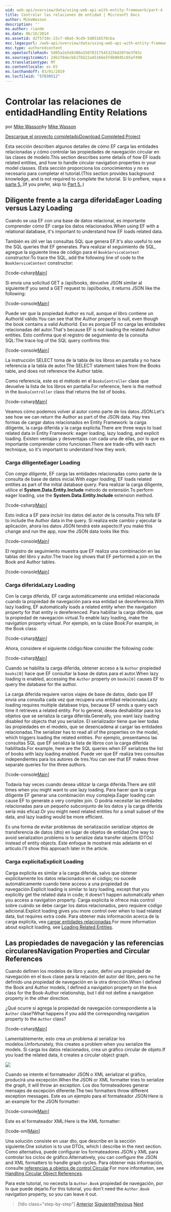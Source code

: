 ```yaml
---
uid: web-api/overview/data/using-web-api-with-entity-framework/part-4
title: Controlar las relaciones de entidad | Microsoft Docs
author: MikeWasson
description: ''
ms.author: riande
ms.date: 06/16/2014
ms.assetid: d2f5710c-23c7-40a5-9cd9-5d0516570cba
msc.legacyurl: /web-api/overview/data/using-web-api-with-entity-framework/part-4
msc.type: authoredcontent
ms.openlocfilehash: 5d05a2e5d4380a15078317545325bd20fde3f83c
ms.sourcegitcommit: 24b1f6decbb17bb22a45166e5fdb0845c65af498
ms.translationtype: MT
ms.contentlocale: es-ES
ms.lasthandoff: 03/01/2019
ms.locfileid: "57039512"
---
```

<a name="handling-entity-relations"></a><span data-ttu-id="b09f4-102">Controlar las relaciones de entidad</span><span class="sxs-lookup"><span data-stu-id="b09f4-102">Handling Entity Relations</span></span>
====================
<span data-ttu-id="b09f4-103">por [Mike Wasson](https://github.com/MikeWasson)</span><span class="sxs-lookup"><span data-stu-id="b09f4-103">by [Mike Wasson](https://github.com/MikeWasson)</span></span>

[<span data-ttu-id="b09f4-104">Descargue el proyecto completado</span><span class="sxs-lookup"><span data-stu-id="b09f4-104">Download Completed Project</span></span>](https://github.com/MikeWasson/BookService)

<span data-ttu-id="b09f4-105">Esta sección describen algunos detalles de cómo EF carga las entidades relacionadas y cómo controlar las propiedades de navegación circular en las clases de modelo.</span><span class="sxs-lookup"><span data-stu-id="b09f4-105">This section describes some details of how EF loads related entities, and how to handle circular navigation properties in your model classes.</span></span> <span data-ttu-id="b09f4-106">(Esta sección proporciona los conocimientos y no es necesario para completar el tutorial.</span><span class="sxs-lookup"><span data-stu-id="b09f4-106">(This section provides background knowledge, and is not required to complete the tutorial.</span></span> <span data-ttu-id="b09f4-107">Si lo prefiere, vaya a [parte 5.](part-5.md).)</span><span class="sxs-lookup"><span data-stu-id="b09f4-107">If you prefer, skip to [Part 5.](part-5.md).)</span></span>

## <a name="eager-loading-versus-lazy-loading"></a><span data-ttu-id="b09f4-108">Diligente frente a la carga diferida</span><span class="sxs-lookup"><span data-stu-id="b09f4-108">Eager Loading versus Lazy Loading</span></span>

<span data-ttu-id="b09f4-109">Cuando se usa EF con una base de datos relacional, es importante comprender cómo EF carga los datos relacionados.</span><span class="sxs-lookup"><span data-stu-id="b09f4-109">When using EF with a relational database, it's important to understand how EF loads related data.</span></span>

<span data-ttu-id="b09f4-110">También es útil ver las consultas SQL que genera EF.</span><span class="sxs-lookup"><span data-stu-id="b09f4-110">It's also useful to see the SQL queries that EF generates.</span></span> <span data-ttu-id="b09f4-111">Para realizar el seguimiento de SQL, agregue la siguiente línea de código para el `BookServiceContext` constructor:</span><span class="sxs-lookup"><span data-stu-id="b09f4-111">To trace the SQL, add the following line of code to the `BookServiceContext` constructor:</span></span>

[!code-csharp[Main](part-4/samples/sample1.cs)]

<span data-ttu-id="b09f4-112">Si envía una solicitud GET a /api/books, devuelve JSON similar al siguiente:</span><span class="sxs-lookup"><span data-stu-id="b09f4-112">If you send a GET request to /api/books, it returns JSON like the following:</span></span>

[!code-console[Main](part-4/samples/sample2.cmd)]

<span data-ttu-id="b09f4-113">Puede ver que la propiedad Author es null, aunque el libro contiene un AuthorId válido.</span><span class="sxs-lookup"><span data-stu-id="b09f4-113">You can see that the Author property is null, even though the book contains a valid AuthorId.</span></span> <span data-ttu-id="b09f4-114">Eso es porque EF no carga las entidades relacionadas del autor.</span><span class="sxs-lookup"><span data-stu-id="b09f4-114">That's because EF is not loading the related Author entities.</span></span> <span data-ttu-id="b09f4-115">Esto confirma que el registro de seguimiento de la consulta SQL:</span><span class="sxs-lookup"><span data-stu-id="b09f4-115">The trace log of the SQL query confirms this:</span></span>

[!code-console[Main](part-4/samples/sample3.sql)]

<span data-ttu-id="b09f4-116">La instrucción SELECT toma de la tabla de los libros en pantalla y no hace referencia a la tabla de autor.</span><span class="sxs-lookup"><span data-stu-id="b09f4-116">The SELECT statement takes from the Books table, and does not reference the Author table.</span></span>

<span data-ttu-id="b09f4-117">Como referencia, este es el método en el `BooksController` clase que devuelve la lista de los libros en pantalla.</span><span class="sxs-lookup"><span data-stu-id="b09f4-117">For reference, here is the method in the `BooksController` class that returns the list of books.</span></span>

[!code-csharp[Main](part-4/samples/sample4.cs)]

<span data-ttu-id="b09f4-118">Veamos cómo podemos volver al autor como parte de los datos JSON.</span><span class="sxs-lookup"><span data-stu-id="b09f4-118">Let's see how we can return the Author as part of the JSON data.</span></span> <span data-ttu-id="b09f4-119">Hay tres formas de cargar datos relacionados en Entity Framework: la carga diligente, la carga diferida y la carga explícita.</span><span class="sxs-lookup"><span data-stu-id="b09f4-119">There are three ways to load related data in Entity Framework: eager loading, lazy loading, and explicit loading.</span></span> <span data-ttu-id="b09f4-120">Existen ventajas y desventajas con cada una de ellas, por lo que es importante comprender cómo funcionan.</span><span class="sxs-lookup"><span data-stu-id="b09f4-120">There are trade-offs with each technique, so it's important to understand how they work.</span></span>

### <a name="eager-loading"></a><span data-ttu-id="b09f4-121">Carga diligente</span><span class="sxs-lookup"><span data-stu-id="b09f4-121">Eager Loading</span></span>

<span data-ttu-id="b09f4-122">Con *carga diligente*, EF carga las entidades relacionadas como parte de la consulta de base de datos inicial.</span><span class="sxs-lookup"><span data-stu-id="b09f4-122">With *eager loading*, EF loads related entities as part of the initial database query.</span></span> <span data-ttu-id="b09f4-123">Para realizar la carga diligente, utilice el **System.Data.Entity.Include** método de extensión.</span><span class="sxs-lookup"><span data-stu-id="b09f4-123">To perform eager loading, use the **System.Data.Entity.Include** extension method.</span></span>

[!code-csharp[Main](part-4/samples/sample5.cs)]

<span data-ttu-id="b09f4-124">Esto indica a EF para incluir los datos del autor de la consulta.</span><span class="sxs-lookup"><span data-stu-id="b09f4-124">This tells EF to include the Author data in the query.</span></span> <span data-ttu-id="b09f4-125">Si realiza este cambio y ejecutar la aplicación, ahora los datos JSON tendrá este aspecto:</span><span class="sxs-lookup"><span data-stu-id="b09f4-125">If you make this change and run the app, now the JSON data looks like this:</span></span>

[!code-console[Main](part-4/samples/sample6.cmd)]

<span data-ttu-id="b09f4-126">El registro de seguimiento muestra que EF realiza una combinación en las tablas del libro y autor.</span><span class="sxs-lookup"><span data-stu-id="b09f4-126">The trace log shows that EF performed a join on the Book and Author tables.</span></span>

[!code-console[Main](part-4/samples/sample7.cmd)]

### <a name="lazy-loading"></a><span data-ttu-id="b09f4-127">Carga diferida</span><span class="sxs-lookup"><span data-stu-id="b09f4-127">Lazy Loading</span></span>

<span data-ttu-id="b09f4-128">Con la carga diferida, EF carga automáticamente una entidad relacionada cuando la propiedad de navegación para esa entidad se desreferencia.</span><span class="sxs-lookup"><span data-stu-id="b09f4-128">With lazy loading, EF automatically loads a related entity when the navigation property for that entity is dereferenced.</span></span> <span data-ttu-id="b09f4-129">Para habilitar la carga diferida, que la propiedad de navegación virtual.</span><span class="sxs-lookup"><span data-stu-id="b09f4-129">To enable lazy loading, make the navigation property virtual.</span></span> <span data-ttu-id="b09f4-130">Por ejemplo, en la clase Book:</span><span class="sxs-lookup"><span data-stu-id="b09f4-130">For example, in the Book class:</span></span>

[!code-csharp[Main](part-4/samples/sample8.cs?highlight=6)]

<span data-ttu-id="b09f4-131">Ahora, considere el siguiente código:</span><span class="sxs-lookup"><span data-stu-id="b09f4-131">Now consider the following code:</span></span>

[!code-csharp[Main](part-4/samples/sample9.cs)]

<span data-ttu-id="b09f4-132">Cuando se habilita la carga diferida, obtener acceso a la `Author` propiedad `books[0]` hace que EF consultar la base de datos para el autor.</span><span class="sxs-lookup"><span data-stu-id="b09f4-132">When lazy loading is enabled, accessing the `Author` property on `books[0]` causes EF to query the database for the author.</span></span>

<span data-ttu-id="b09f4-133">La carga diferida requiere varios viajes de base de datos, dado que EF envía una consulta cada vez que recupera una entidad relacionada.</span><span class="sxs-lookup"><span data-stu-id="b09f4-133">Lazy loading requires multiple database trips, because EF sends a query each time it retrieves a related entity.</span></span> <span data-ttu-id="b09f4-134">Por lo general, desea deshabilitar para los objetos que se serializa la carga diferida.</span><span class="sxs-lookup"><span data-stu-id="b09f4-134">Generally, you want lazy loading disabled for objects that you serialize.</span></span> <span data-ttu-id="b09f4-135">El serializador tiene que leer todas las propiedades en el modelo, que se desencadena al cargar las entidades relacionadas.</span><span class="sxs-lookup"><span data-stu-id="b09f4-135">The serializer has to read all of the properties on the model, which triggers loading the related entities.</span></span> <span data-ttu-id="b09f4-136">Por ejemplo, presentamos las consultas SQL que EF serializa la lista de libros con la carga diferida habilitada.</span><span class="sxs-lookup"><span data-stu-id="b09f4-136">For example, here are the SQL queries when EF serializes the list of books with lazy loading enabled.</span></span> <span data-ttu-id="b09f4-137">Puede ver que EF realiza tres consultas independientes para los autores de tres.</span><span class="sxs-lookup"><span data-stu-id="b09f4-137">You can see that EF makes three separate queries for the three authors.</span></span>

[!code-console[Main](part-4/samples/sample10.sql)]

<span data-ttu-id="b09f4-138">Todavía hay veces cuando desea utilizar la carga diferida.</span><span class="sxs-lookup"><span data-stu-id="b09f4-138">There are still times when you might want to use lazy loading.</span></span> <span data-ttu-id="b09f4-139">Para hacer que la carga diligente EF generar una combinación muy compleja.</span><span class="sxs-lookup"><span data-stu-id="b09f4-139">Eager loading can cause EF to generate a very complex join.</span></span> <span data-ttu-id="b09f4-140">O podría necesitar las entidades relacionadas para un pequeño subconjunto de los datos y la carga diferida sería más eficaz.</span><span class="sxs-lookup"><span data-stu-id="b09f4-140">Or you might need related entities for a small subset of the data, and lazy loading would be more efficient.</span></span>

<span data-ttu-id="b09f4-141">Es una forma de evitar problemas de serialización serializar objetos de transferencia de datos (dto) en lugar de objetos de entidad.</span><span class="sxs-lookup"><span data-stu-id="b09f4-141">One way to avoid serialization problems is to serialize data transfer objects (DTOs) instead of entity objects.</span></span> <span data-ttu-id="b09f4-142">Este enfoque le mostraré más adelante en el artículo.</span><span class="sxs-lookup"><span data-stu-id="b09f4-142">I'll show this approach later in the article.</span></span>

### <a name="explicit-loading"></a><span data-ttu-id="b09f4-143">Carga explícita</span><span class="sxs-lookup"><span data-stu-id="b09f4-143">Explicit Loading</span></span>

<span data-ttu-id="b09f4-144">Carga explícita es similar a la carga diferida, salvo que obtener explícitamente los datos relacionados en el código; no sucede automáticamente cuando tiene acceso a una propiedad de navegación.</span><span class="sxs-lookup"><span data-stu-id="b09f4-144">Explicit loading is similar to lazy loading, except that you explicitly get the related data in code; it doesn't happen automatically when you access a navigation property.</span></span> <span data-ttu-id="b09f4-145">Carga explícita le ofrece más control sobre cuándo se debe cargar los datos relacionados, pero requiere código adicional.</span><span class="sxs-lookup"><span data-stu-id="b09f4-145">Explicit loading gives you more control over when to load related data, but requires extra code.</span></span> <span data-ttu-id="b09f4-146">Para obtener más información acerca de la carga explícita, vea [cargar entidades relacionadas](https://msdn.microsoft.com/data/jj574232#explicit).</span><span class="sxs-lookup"><span data-stu-id="b09f4-146">For more information about explicit loading, see [Loading Related Entities](https://msdn.microsoft.com/data/jj574232#explicit).</span></span>

## <a name="navigation-properties-and-circular-references"></a><span data-ttu-id="b09f4-147">Las propiedades de navegación y las referencias circulares</span><span class="sxs-lookup"><span data-stu-id="b09f4-147">Navigation Properties and Circular References</span></span>

<span data-ttu-id="b09f4-148">Cuando definen los modelos de libro y autor, definí una propiedad de navegación en el `Book` clase para la relación del autor del libro, pero no he definido una propiedad de navegación en la otra dirección.</span><span class="sxs-lookup"><span data-stu-id="b09f4-148">When I defined the Book and Author models, I defined a navigation property on the `Book` class for the Book-Author relationship, but I did not define a navigation property in the other direction.</span></span>

<span data-ttu-id="b09f4-149">¿Qué ocurre si agrega la propiedad de navegación correspondiente a la `Author` clase?</span><span class="sxs-lookup"><span data-stu-id="b09f4-149">What happens if you add the corresponding navigation property to the `Author` class?</span></span>

[!code-csharp[Main](part-4/samples/sample11.cs?highlight=7)]

<span data-ttu-id="b09f4-150">Lamentablemente, esto crea un problema al serializar los modelos.</span><span class="sxs-lookup"><span data-stu-id="b09f4-150">Unfortunately, this creates a problem when you serialize the models.</span></span> <span data-ttu-id="b09f4-151">Si carga los datos relacionados, crea un gráfico circular de objeto.</span><span class="sxs-lookup"><span data-stu-id="b09f4-151">If you load the related data, it creates a circular object graph.</span></span>

![](part-4/_static/image1.png)

<span data-ttu-id="b09f4-152">Cuando se intente el formateador JSON o XML serializar el gráfico, producirá una excepción.</span><span class="sxs-lookup"><span data-stu-id="b09f4-152">When the JSON or XML formatter tries to serialize the graph, it will throw an exception.</span></span> <span data-ttu-id="b09f4-153">Los dos formateadores generar mensajes de excepción diferente.</span><span class="sxs-lookup"><span data-stu-id="b09f4-153">The two formatters throw different exception messages.</span></span> <span data-ttu-id="b09f4-154">Este es un ejemplo para el formateador JSON:</span><span class="sxs-lookup"><span data-stu-id="b09f4-154">Here is an example for the JSON formatter:</span></span>

[!code-console[Main](part-4/samples/sample12.cmd)]

<span data-ttu-id="b09f4-155">Este es el formateador XML:</span><span class="sxs-lookup"><span data-stu-id="b09f4-155">Here is the XML formatter:</span></span>

[!code-xml[Main](part-4/samples/sample13.xml)]

<span data-ttu-id="b09f4-156">Una solución consiste en usar dto, que describe en la sección siguiente.</span><span class="sxs-lookup"><span data-stu-id="b09f4-156">One solution is to use DTOs, which I describe in the next section.</span></span> <span data-ttu-id="b09f4-157">Como alternativa, puede configurar los formateadores JSON y XML para controlar los ciclos de gráfico.</span><span class="sxs-lookup"><span data-stu-id="b09f4-157">Alternatively, you can configure the JSON and XML formatters to handle graph cycles.</span></span> <span data-ttu-id="b09f4-158">Para obtener más información, consulte [referencias a objetos de control Circular](../../formats-and-model-binding/json-and-xml-serialization.md#handling_circular_object_references).</span><span class="sxs-lookup"><span data-stu-id="b09f4-158">For more information, see [Handling Circular Object References](../../formats-and-model-binding/json-and-xml-serialization.md#handling_circular_object_references).</span></span>

<span data-ttu-id="b09f4-159">Para este tutorial, no necesita la `Author.Book` propiedad de navegación, por lo que puede dejarlo.</span><span class="sxs-lookup"><span data-stu-id="b09f4-159">For this tutorial, you don't need the `Author.Book` navigation property, so you can leave it out.</span></span>

> [!div class="step-by-step"]
> <span data-ttu-id="b09f4-160">[Anterior](part-3.md)
> [Siguiente](part-5.md)</span><span class="sxs-lookup"><span data-stu-id="b09f4-160">[Previous](part-3.md)
[Next](part-5.md)</span></span>
